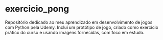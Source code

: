 # exercicio_pong
Repositório dedicado ao meu aprendizado em desenvolvimento de jogos com Python pela Udemy. Inclui um protótipo de jogo, criado como exercício prático do curso e usando imagens fornecidas, com foco em estudo.
